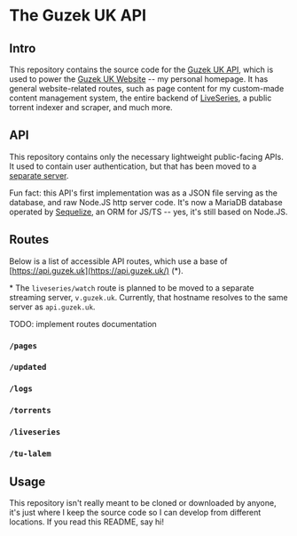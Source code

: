 # The Guzek UK API

## Intro

This repository contains the source code for the [Guzek UK API](https://api.guzek.uk/), which is used to power the [Guzek UK Website](https://www.guzek.uk/) -- my personal homepage. It has general website-related routes, such as page content for my custom-made content management system, the entire backend of [LiveSeries](https://www.guzek.uk/liveseries), a public torrent indexer and scraper, and much more.

## API

This repository contains only the necessary lightweight public-facing APIs. It used to contain user authentication, but that has been moved to a [separate server](https://github.com/kguzek/guzek-uk-auth-server).

Fun fact: this API's first implementation was as a JSON file serving as the database, and raw Node.JS http server code. It's now a MariaDB database operated by [Sequelize](https://sequelize.org/), an ORM for JS/TS -- yes, it's still based on Node.JS.

## Routes

Below is a list of accessible API routes, which use a base of [https://api.guzek.uk](https://api.guzek.uk/) (*).

\* The `liveseries/watch` route is planned to be moved to a separate streaming server, `v.guzek.uk`. Currently, that hostname resolves to the same server as `api.guzek.uk`.

TODO: implement routes documentation

### `/pages`

### `/updated`

### `/logs`

### `/torrents`

### `/liveseries`

### `/tu-lalem`

## Usage

This repository isn't really meant to be cloned or downloaded by anyone, it's just where I keep the source code so I can develop from different locations. If you read this README, say hi!
